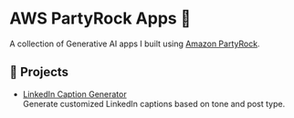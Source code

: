 # AWS PartyRock Apps 🎉

A collection of Generative AI apps I built using [Amazon PartyRock](https://partyrock.aws/).

## 📌 Projects

- [LinkedIn Caption Generator](https://partyrock.aws/u/anjana96/caRoTWvgp/LinkedInCraft%3A-Professional-Caption-Generator)  
  Generate customized LinkedIn captions based on tone and post type.



